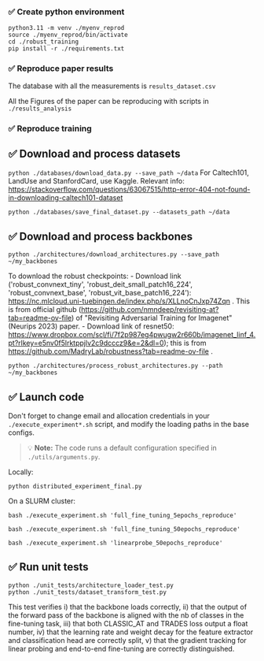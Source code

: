 ### ✅ Create python environment

```
python3.11 -m venv ./myenv_reprod
source ./myenv_reprod/bin/activate
cd ./robust_training
pip install -r ./requirements.txt
``` 

### ✅ Reproduce paper results

The database with all the measurements is ```results_dataset.csv```

All the Figures of the paper can be reproducing with scripts in ```./results_analysis```

### ✅ Reproduce training

## ✅ Download and process datasets

```python ./databases/download_data.py --save_path ~/data```
For Caltech101, LandUse and StanfordCard, use Kaggle. 
Relevant info: https://stackoverflow.com/questions/63067515/http-error-404-not-found-in-downloading-caltech101-dataset

```python ./databases/save_final_dataset.py --datasets_path ~/data```

## ✅ Download and process backbones

```python ./architectures/download_architectures.py --save_path ~/my_backbones```

To download the robust checkpoints:
		- Download link ('robust_convnext_tiny', 'robust_deit_small_patch16_224', 'robust_convnext_base', 'robust_vit_base_patch16_224’):  https://nc.mlcloud.uni-tuebingen.de/index.php/s/XLLnoCnJxp74Zqn . This is from official github (https://github.com/nmndeep/revisiting-at?tab=readme-ov-file) of "Revisiting Adversarial Training for Imagenet" (Neurips 2023) paper.
		- Download link of resnet50: https://www.dropbox.com/scl/fi/7f2p987eg4pwugw2r660b/imagenet_linf_4.pt?rlkey=e5nv0f5lrktppjlv2c9dcccz9&e=2&dl=0); this is from https://github.com/MadryLab/robustness?tab=readme-ov-file .

```python ./architectures/process_robust_architectures.py --path ~/my_backbones```

## ✅ Launch code

Don't forget to change email and allocation credentials in your ```./execute_experiment*.sh``` script, and modify the loading paths in the base configs.

> 💡 **Note:** The code runs a default configuration specified in `./utils/arguments.py`.


Locally:

```python distributed_experiment_final.py```

On a SLURM cluster:

```
bash ./execute_experiment.sh 'full_fine_tuning_5epochs_reproduce'
```

```
bash ./execute_experiment.sh 'full_fine_tuning_50epochs_reproduce'
```

```
bash ./execute_experiment.sh 'linearprobe_50epochs_reproduce'
```

## ✅ Run unit tests

```
python ./unit_tests/architecture_loader_test.py
python ./unit_tests/dataset_transform_test.py
```

This test verifies i) that the backbone loads correctly, ii) that the output of the forward pass of the backbone is aligned with the nb of classes in the fine-tuning task, iii) that both CLASSIC_AT and TRADES loss output a float number, iv) that the learning rate and weight decay for the feature extractor and classification head are correctly split, v) that the gradient tracking for linear probing and end-to-end fine-tuning are correctly distinguished.